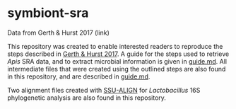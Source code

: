 # symbiont-sra
Data from Gerth &amp; Hurst 2017 (link)

This repository was created to enable interested readers to reproduce the steps described in [Gerth & Hurst 2017](https://github.com/gerthmicha/symbiont-sra/). A guide for the steps used to retrieve *Apis* SRA data, and to extract microbial information is given in [guide.md](https://github.com/gerthmicha/symbiont-sra/blob/master/guide.md). All intermediate files that were created using the outlined steps are also found in this repository, and are described in [guide.md](https://github.com/gerthmicha/symbiont-sra/blob/master/guide.md). 

Two alignment files created with [SSU-ALIGN](http://eddylab.org/software/ssu-align/) for *Lactobacillus* 16S phylogenetic analysis are also found in this repository. 
